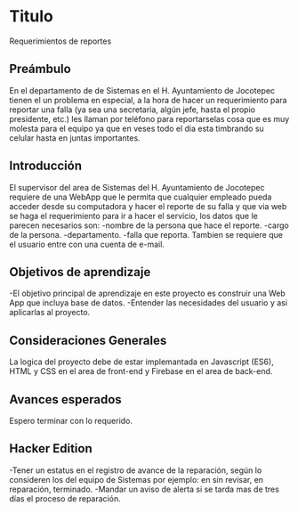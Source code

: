 # Titulo
Requerimientos de reportes

## Preámbulo

En el departamento de de Sistemas en el H. Ayuntamiento de Jocotepec tienen el un problema en especial, a la hora de hacer un requerimiento para reportar una falla (ya sea una secretaria, algún jefe, hasta el propio presidente, etc.) les llaman por teléfono para reportarselas cosa que es muy molesta para el equipo ya que en veses todo el dia esta timbrando su celular hasta en juntas importantes.

## Introducción
El supervisor del area de Sistemas del H. Ayuntamiento de Jocotepec requiere de una WebApp que le permita que cualquier empleado pueda acceder desde su computadora y hacer el reporte de su falla y que via web se haga el requerimiento para ir a hacer el servicio, los datos que le parecen necesarios son:
-nombre de la persona que hace el reporte.
-cargo de la persona.
-departamento.
-falla que reporta.
Tambien se requiere que el usuario entre con una cuenta de e-mail.

## Objetivos de aprendizaje
-El objetivo principal de aprendizaje en este proyecto es construir una Web App que incluya base de datos. 
-Entender las necesidades del usuario y asi aplicarlas al proyecto.

## Consideraciones Generales
La logica del proyecto debe de estar implemantada en Javascript (ES6), HTML y CSS en el area de front-end y Firebase en el area de back-end.

## Avances esperados
Espero terminar con lo requerido.

## Hacker Edition
-Tener un estatus en el registro de avance de la reparación, según lo consideren los del equipo de Sistemas por ejemplo: en sin revisar, en reparación, terminado.
-Mandar un aviso de alerta si se tarda mas de tres días el proceso de reparación.


